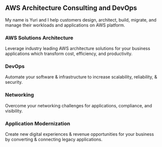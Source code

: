 ## AWS Architecture Consulting and DevOps

My name is Yuri and I help customers design, architect, build, migrate, and manage their workloads and applications on AWS platform.

### AWS Solutions Architecture

Leverage industry leading AWS architecture solutions for your business applications which transform cost, efficiency, and productivity.

### DevOps

Automate your software & infrastructure to increase scalability, reliability, & security.

### Networking

Overcome your networking challenges for applications, compliance, and visibility.

### Application Modernization

Create new digital experiences & revenue opportunities for your business by converting & connecting legacy applications.
